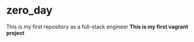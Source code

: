 # zero_day
This is my first repository as a full-stack engineer
**This is my first vagrant project**
